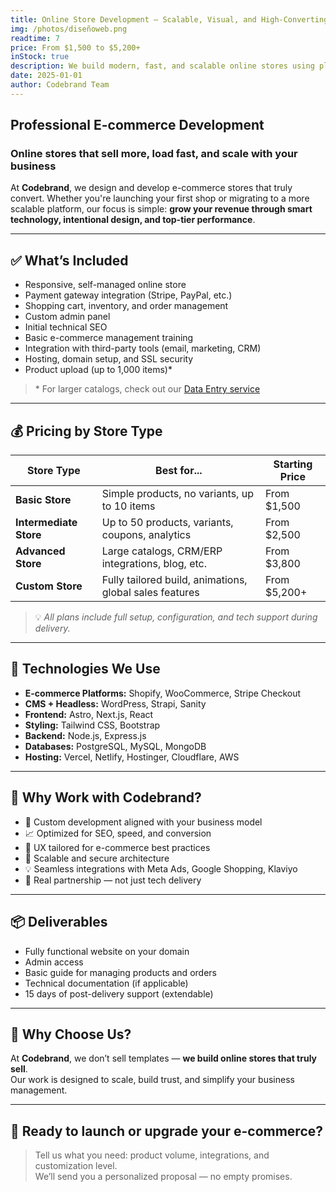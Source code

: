 ```yaml
---
title: Online Store Development – Scalable, Visual, and High-Converting E-commerce
img: /photos/diseñoweb.png
readtime: 7
price: From $1,500 to $5,200+
inStock: true
description: We build modern, fast, and scalable online stores using platforms like Shopify, WooCommerce, and custom tech with React, Astro, and Stripe. Ideal for brands looking to grow sales and streamline operations.
date: 2025-01-01
author: Codebrand Team
---
```


## Professional E-commerce Development

### Online stores that sell more, load fast, and scale with your business

At **Codebrand**, we design and develop e-commerce stores that truly convert. Whether you're launching your first shop or migrating to a more scalable platform, our focus is simple: **grow your revenue through smart technology, intentional design, and top-tier performance**.

---

## ✅ What’s Included

- Responsive, self-managed online store  
- Payment gateway integration (Stripe, PayPal, etc.)  
- Shopping cart, inventory, and order management  
- Custom admin panel  
- Initial technical SEO  
- Basic e-commerce management training  
- Integration with third-party tools (email, marketing, CRM)  
- Hosting, domain setup, and SSL security  
- Product upload (up to 1,000 items)*  

> \* For larger catalogs, check out our [Data Entry service](https://solutions.codebrand.es/products/data-entry/)

---

## 💰 Pricing by Store Type

| Store Type            | Best for...                                                | Starting Price |
|-----------------------|------------------------------------------------------------|----------------|
| **Basic Store**       | Simple products, no variants, up to 10 items               | From $1,500     |
| **Intermediate Store**| Up to 50 products, variants, coupons, analytics            | From $2,500     |
| **Advanced Store**    | Large catalogs, CRM/ERP integrations, blog, etc.           | From $3,800     |
| **Custom Store**      | Fully tailored build, animations, global sales features    | From $5,200+    |

> 💡 *All plans include full setup, configuration, and tech support during delivery.*

---

## 🔧 Technologies We Use

- **E-commerce Platforms:** Shopify, WooCommerce, Stripe Checkout  
- **CMS + Headless:** WordPress, Strapi, Sanity  
- **Frontend:** Astro, Next.js, React  
- **Styling:** Tailwind CSS, Bootstrap  
- **Backend:** Node.js, Express.js  
- **Databases:** PostgreSQL, MySQL, MongoDB  
- **Hosting:** Vercel, Netlify, Hostinger, Cloudflare, AWS  

---

## 🎯 Why Work with Codebrand?

- 🧩 Custom development aligned with your business model  
- 📈 Optimized for SEO, speed, and conversion  
- 🛒 UX tailored for e-commerce best practices  
- 🔐 Scalable and secure architecture  
- 💡 Seamless integrations with Meta Ads, Google Shopping, Klaviyo  
- 🤝 Real partnership — not just tech delivery

---

## 📦 Deliverables

- Fully functional website on your domain  
- Admin access  
- Basic guide for managing products and orders  
- Technical documentation (if applicable)  
- 15 days of post-delivery support (extendable)

---

## 🤝 Why Choose Us?

At **Codebrand**, we don’t sell templates — **we build online stores that truly sell**.  
Our work is designed to scale, build trust, and simplify your business management.

---

## 🚀 Ready to launch or upgrade your e-commerce?

> Tell us what you need: product volume, integrations, and customization level.  
> We’ll send you a personalized proposal — no empty promises.
